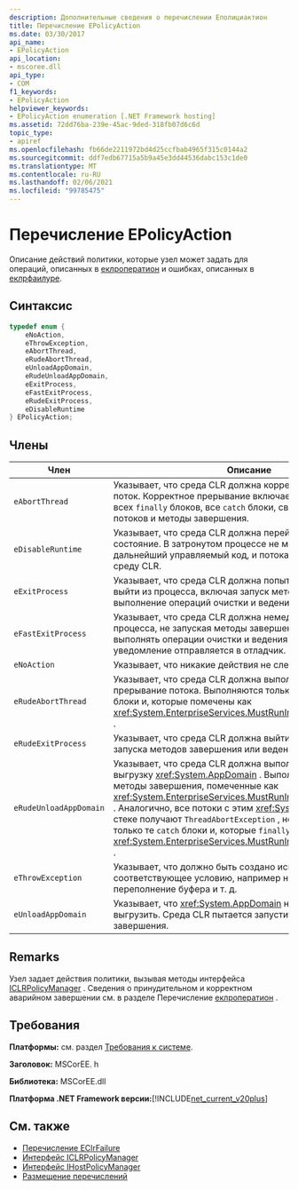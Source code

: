 ```yaml
---
description: Дополнительные сведения о перечислении Еполициактион
title: Перечисление EPolicyAction
ms.date: 03/30/2017
api_name:
- EPolicyAction
api_location:
- mscoree.dll
api_type:
- COM
f1_keywords:
- EPolicyAction
helpviewer_keywords:
- EPolicyAction enumeration [.NET Framework hosting]
ms.assetid: 72dd76ba-239e-45ac-9ded-318fb07d6c6d
topic_type:
- apiref
ms.openlocfilehash: fb66de2211972bd4d25ccfbab4965f315c0144a2
ms.sourcegitcommit: ddf7edb67715a5b9a45e3dd44536dabc153c1de0
ms.translationtype: MT
ms.contentlocale: ru-RU
ms.lasthandoff: 02/06/2021
ms.locfileid: "99785475"
---
```

# <a name="epolicyaction-enumeration"></a>Перечисление EPolicyAction

Описание действий политики, которые узел может задать для операций, описанных в [еклроператион](eclroperation-enumeration.md) и ошибках, описанных в [еклрфаилуре](eclrfailure-enumeration.md).  
  
## <a name="syntax"></a>Синтаксис  
  
```cpp  
typedef enum {  
    eNoAction,  
    eThrowException,  
    eAbortThread,  
    eRudeAbortThread,  
    eUnloadAppDomain,  
    eRudeUnloadAppDomain,  
    eExitProcess,  
    eFastExitProcess,  
    eRudeExitProcess,  
    eDisableRuntime  
} EPolicyAction;  
```  
  
## <a name="members"></a>Члены  
  
|Член|Описание|  
|------------|-----------------|  
|`eAbortThread`|Указывает, что среда CLR должна корректно прерывать поток. Корректное прерывание включает попытки запуска всех `finally` блоков, все `catch` блоки, связанные с пределами потоков и методы завершения.|  
|`eDisableRuntime`|Указывает, что среда CLR должна перейти в отключенное состояние. В затронутом процессе не может быть выполнен дальнейший управляемый код, и потокам не удастся войти в среду CLR.|  
|`eExitProcess`|Указывает, что среда CLR должна попытаться корректно выйти из процесса, включая запуск методов завершения и выполнение операций очистки и ведения журнала.|  
|`eFastExitProcess`|Указывает, что среда CLR должна немедленно выйти из процесса, не запуская методы завершения, а также выполнять операции очистки и ведения журнала. Однако уведомление отправляется в отладчик.|  
|`eNoAction`|Указывает, что никакие действия не следует предпринимать.|  
|`eRudeAbortThread`|Указывает, что среда CLR должна выполнять грубое прерывание потока. Выполняются только `catch` те `finally` блоки и, которые помечены как <xref:System.EnterpriseServices.MustRunInClientContextAttribute> .|  
|`eRudeExitProcess`|Указывает, что среда CLR должна выйти из процесса без запуска методов завершения или ведения журнала.|  
|`eRudeUnloadAppDomain`|Указывает, что среда CLR должна выполнить грубую выгрузку <xref:System.AppDomain> . Выполняются только методы завершения, помеченные как <xref:System.EnterpriseServices.MustRunInClientContextAttribute> . Аналогично, все потоки с этим <xref:System.AppDomain> в стеке получают `ThreadAbortException` , но выполняются только те `catch` блоки и, которые `finally` помечены как <xref:System.EnterpriseServices.MustRunInClientContextAttribute> .|  
|`eThrowException`|Указывает, что должно быть создано исключение, соответствующее условию, например нехватки памяти, переполнение буфера и т. д.|  
|`eUnloadAppDomain`|Указывает, что <xref:System.AppDomain> необходимо выгрузить. Среда CLR пытается запустить методы завершения.|  
  
## <a name="remarks"></a>Remarks  

 Узел задает действия политики, вызывая методы интерфейса [ICLRPolicyManager](iclrpolicymanager-interface.md) . Сведения о принудительном и корректном аварийном завершении см. в разделе Перечисление [еклроператион](eclroperation-enumeration.md) .  
  
## <a name="requirements"></a>Требования  

 **Платформы:** см. раздел [Требования к системе](../../get-started/system-requirements.md).  
  
 **Заголовок:** MSCorEE. h  
  
 **Библиотека:** MSCorEE.dll  
  
 **Платформа .NET Framework версии:**[!INCLUDE[net_current_v20plus](../../../../includes/net-current-v20plus-md.md)]  
  
## <a name="see-also"></a>См. также

- [Перечисление EClrFailure](eclrfailure-enumeration.md)
- [Интерфейс ICLRPolicyManager](iclrpolicymanager-interface.md)
- [Интерфейс IHostPolicyManager](ihostpolicymanager-interface.md)
- [Размещение перечислений](hosting-enumerations.md)
